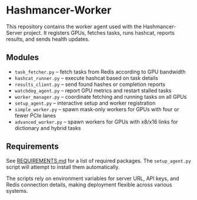 # Hashmancer-Worker

This repository contains the worker agent used with the Hashmancer-Server project. It registers GPUs, fetches tasks, runs hashcat, reports results, and sends health updates.

## Modules
- `task_fetcher.py` – fetch tasks from Redis according to GPU bandwidth
- `hashcat_runner.py` – execute hashcat based on task details
- `results_client.py` – send found hashes or completion reports
- `watchdog_agent.py` – report GPU metrics and restart stalled tasks
- `worker_manager.py` – coordinate fetching and running tasks on all GPUs
- `setup_agent.py` – interactive setup and worker registration
- `simple_worker.py` – spawn mask-only workers for GPUs with four or fewer PCIe lanes
- `advanced_worker.py` – spawn workers for GPUs with x8/x16 links for dictionary and hybrid tasks

## Requirements

See [REQUIREMENTS.md](REQUIREMENTS.md) for a list of required packages. The
`setup_agent.py` script will attempt to install them automatically.

The scripts rely on environment variables for server URL, API keys, and Redis connection details, making deployment flexible across various systems.

